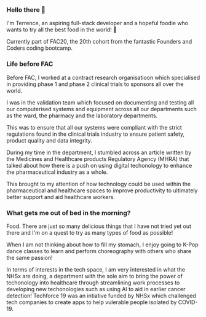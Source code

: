 ### Hello there 👋
I'm Terrence, an aspiring full-stack developer and a hopeful foodie who wants to try all the best food in the world! :poultry_leg:

Currently part of FAC20, the 20th cohort from the fantastic Founders and Coders coding bootcamp.

### Life before FAC
Before FAC, I worked at a contract research organisatioon which specialised in providing phase 1 and phase 2 clinical trials to sponsors all over the world.

I was in the validation team which focused on documenting and testing all our computerised systems and equipment across all our departments such as the ward, the pharmacy and the laboratory departments. 

This was to ensure that all our systems were compliant with the strict regulations found in the clinical trials industry to ensure patient safety, product quality and data integrity. 

During my time in the department, I stumbled across an article written by the Medicines and Healthcare products Regulatory Agency (MHRA) that talked about how there is a push on using digital techonology to enhance the pharmaceutical industry as a whole.

This brought to my attention of how technology could be used within the pharmaceutical and healthcare spaces to improve productivity to ultimately better support and aid healthcare workers. 

### What gets me out of bed in the morning?
Food.
There are just so many delicious things that I have not tried yet out there and I'm on a quest to try as many types of food as possible!

When I am not thinking about how to fill my stomach, I enjoy going to K-Pop dance classes to learn and  perform choreography with others who share the same passion!

In terms of interests in the tech space, I am very interested in what the NHSx are doing, a department with the sole aim to bring the power of techonology into healthcare through streamlining work processes to developing new techonologies such as using AI to aid in earlier cancer detection! 
Techforce 19 was an intiative funded by NHSx which challenged tech companies to create apps to help vulerable people isolated by COVID-19.



<!--
**Netceer/Netceer** is a ✨ _special_ ✨ repository because its `README.md` (this file) appears on your GitHub profile.

Here are some ideas to get you started:

- 🔭 I’m currently working on ...
- 🌱 I’m currently learning ...
- 👯 I’m looking to collaborate on ...
- 🤔 I’m looking for help with ...
- 💬 Ask me about ...
- 📫 How to reach me: ...
- 😄 Pronouns: ...
- ⚡ Fun fact: ...
-->
